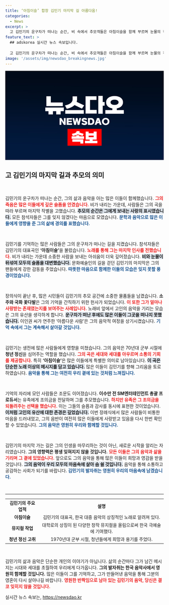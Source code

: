 ```yaml
---
title: ‘아침이슬’ 합창 김민기 마지막 길 아름다움!
categories:
  - News
excerpt: >
  고 김민기의 운구차가 떠나는 순간, 비 속에서 추모객들은 아침이슬을 함께 부르며 눈물의 작별을 고했습니다. 그의 음악이 남긴 여운과 사랑이 깊게 새겨진 장면, 여러분도 함께 느껴보세요.
feature_text: >
  ## adskorea 실시간 뉴스 속보입니다.

  고 김민기의 운구차가 떠나는 순간, 비 속에서 추모객들은 아침이슬을 함께 부르며 눈물의 작별을 고했습니다. 그의 음악이 남긴 여운과 사랑이 깊게 새겨진 장면, 여러분도 함께 느껴보세요.
image: '/assets/img/newsdao_breakingnews.jpg'
---
```


<p><img src="/assets/img/newsdao_breakingnews.jpg" alt="adskorea 속보" /></p>

<h2 data-ke-size="size26">고 김민기의 마지막 길과 추모의 의미</h2>

<p data-ke-size="size16">&nbsp;</p>

<p>김민기의 운구차가 떠나는 순간, 그의 삶과 음악을 아는 많은 이들이 함께했습니다. <b><span style="color: #ee2323;">그의 죽음은 많은 이들에게 깊은 슬픔을 안겼습니다.</span></b> 비가 내리는 가운데, 사람들은 그의 곡을 따라 부르며 마지막 작별을 고했습니다. <b><span style="background-color: #21538527;">추모의 순간은 그에게 보내는 사랑의 표시였습니다.</span></b> 모든 참석자들은 그를 잊지 않겠다는 마음으로 모였습니다. <b><span style="color: #1a5490;">문학과 음악으로 많은 이들에게 영향을 준 그의 삶에 경의를 표했습니다.</span></b> </p>

<p data-ke-size="size16">&nbsp;</p>

<p>김민기를 기억하는 많은 사람들은 그의 운구차가 떠나는 길을 지켰습니다. 참석자들은 김민기의 대표곡인 <b>‘아침이슬’</b>을 불렀습니다. <b><span style="color: #ee2323;">노래를 통해 그는 마지막 인사를 전했습니다.</span></b> 비가 내리는 가운데 소중한 사람을 보내는 아쉬움이 더욱 깊어졌습니다. <b><span style="background-color: #21538527;">비와 눈물이 뒤섞여 모두의 슬픔을 대변했습니다.</span></b> 문화예술인의 길을 걷던 김민기의 마지막은 그의 팬들에게 강한 감동을 주었습니다. <b><span style="color: #1a5490;">따뜻한 마음으로 함께한 이들의 모습은 잊지 못할 풍경이었습니다.</span></b></p>

<p data-ke-size="size16">&nbsp;</p>

<p>장의식이 끝난 후, 많은 시민들이 김민기의 추모 공간에 소중한 물품들을 남겼습니다. <b>소주와 국화 꽃다발</b>은 그의 기억을 간직하기 위한 헌사가 되었습니다. <b><span style="color: #ee2323;">이 또한 그가 얼마나 사랑받는 존재였는지를 보여주는 사례입니다.</span></b> 노래비 앞에서 고인의 음악을 기리는 모습은 그의 유산을 생각하게 합니다. <b><span style="background-color: #21538527;">운구차가 떠난 후에도 많은 이들이 그곳을 떠나지 못했습니다.</span></b> 이인권 씨가 연주한 ‘아름다운 사람’은 그의 음악적 여정을 상기시켰습니다. <b><span style="color: #1a5490;">기억 속에서 그는 계속해서 살아갈 것입니다.</span></b></p>

<p data-ke-size="size16">&nbsp;</p>

<p>김민기는 생전에 많은 사람들에게 영향을 미쳤습니다. 그의 음악은 70년대 군부 시절에 <b>청년 정신</b>을 심어주는 역할을 했습니다. <b><span style="color: #ee2323;">그의 곡은 세대와 세대를 아우르며 소통의 기회를 제공합니다.</span></b> 특히 <b>‘아침이슬’</b>은 많은 이들에게 특별한 의미로 남아있습니다. <b><span style="background-color: #21538527;">이 곡은 단순한 노래 이상의 메시지를 담고 있습니다.</span></b> 많은 이들이 김민기를 향해 그리움을 토로하였습니다. <b><span style="color: #1a5490;">음악을 통해 그는 여전히 우리 곁에 있는 것처럼 느껴집니다.</span></b></p>

<p data-ke-size="size16">&nbsp;</p>

<p>기억의 자리에 모인 사람들은 조문도 이어졌습니다. <b>이수만 전 SM엔터테인먼트 총괄 프로듀서</b>는 유족에게 조의금을 전달하며 그를 추모했습니다. <b><span style="color: #ee2323;">하지만 유족은 그 조의금을 되돌려주는 선택을 했습니다.</span></b> 이는 그들의 슬픔과 감사를 동시에 표현한 것이었습니다. <b><span style="background-color: #21538527;">이처럼 고인의 유산에 대한 존경은 깊었습니다.</span></b> 이번 장례식에서 많은 사람들이 비통한 마음을 드러내었고, 그의 음반이 여전히 많은 이들에게 사랑받고 있음을 다시 한번 확인할 수 있었습니다. <b><span style="color: #1a5490;">그의 음악은 영원히 우리와 함께할 것입니다.</span></b></p>

<p data-ke-size="size16">&nbsp;</p>

<p>김민기의 마지막 가는 길은 그의 인생을 마무리하는 것이 아닌, 새로운 시작을 알리는 자리였습니다. <b>그의 영향력은 평생 잊혀지지 않을 것입니다.</b> <b><span style="color: #ee2323;">모든 이들은 그의 음악과 삶을 기리며 그 곁에 있었습니다.</span></b> 앞으로도 그의 음악을 통해 많은 이들이 희망과 영감을 받을 것입니다. <b><span style="background-color: #21538527;">그의 음악이 우리 모두의 마음속에 살아 숨 쉴 것입니다.</span></b> 음악을 통해 소통하고 공감하는 사회가 되기를 바랍니다. <b><span style="color: #1a5490;">김민기의 발자취는 영원히 우리의 마음속에 남겠습니다.</span></b></p>

<p data-ke-size="size16">&nbsp;</p>

<hr>

<table>
<tbody>
<tr>
<td style="text-align: center; height: 17px;"><b>김민기의 주요 업적</b></td>
<td style="text-align: center; height: 17px;"><b>설명</b></td>
</tr>
<tr>
<td style="text-align: center; height: 17px;"><b>아침이슬</b></td>
<td style="text-align: center; height: 17px;">김민기의 대표곡, 한국 대중 음악의 상징적인 노래로 알려져 있다.</td>
</tr>
<tr>
<td style="text-align: center; height: 17px;"><b>뮤지컬 작업</b></td>
<td style="text-align: center; height: 17px;">대학로의 상징이 된 다양한 창작 뮤지컬을 올림으로써 한국 극예술에 기여했다.</td>
</tr>
<tr>
<td style="text-align: center; height: 17px;"><b>청년 정신 고취</b></td>
<td style="text-align: center; height: 17px;">1970년대 군부 시절, 청년들에게 희망과 용기를 주었다.</td>
</tr>
</tbody>
</table>

<p data-ke-size="size16">&nbsp;</p>

<p>김민기의 삶과 음악은 단순한 개인의 이야기가 아닙니다. 삶의 순간마다 그가 남긴 메시지는 시대와 세대를 초월하여 우리에게 다가옵니다. <b>그의 발자취는 한국 음악사에서 영원히 함께할 것입니다.</b> 많은 이들이 그를 기억하고, 그가 만들어낸 음악을 통해 그분의 영혼이 다시 살아나길 바랍니다. <b><span style="color: #ee2323;">영원한 반짝임으로 남아 있는 김민기의 음악, 당신은 결코 잊히지 않을 것입니다.</span></b></p>
실시간 뉴스 속보는, <a href="https://newsdao.kr" rel="dofollow">https://newsdao.kr</a>


